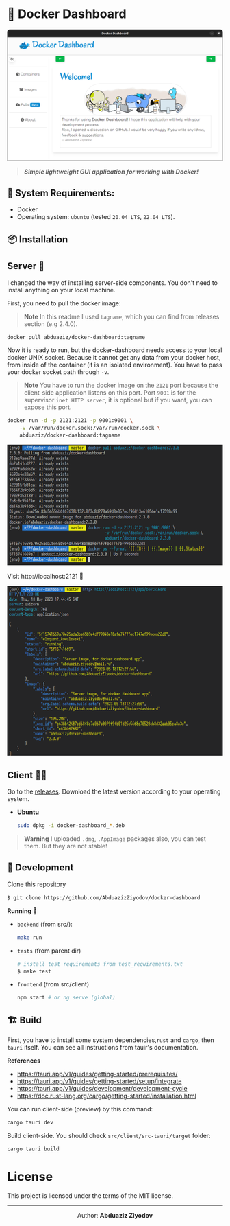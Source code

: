# 🐳 **Docker Dashboard**

![](./assets/docker-dashboard.png)

> **_Simple lightweight GUI application for working with Docker!_**

## **📄 System Requirements**:

- Docker
- Operating system: `ubuntu` (tested `20.04 LTS`, `22.04 LTS`).

## **📦 Installation**

## **Server** 🚀

I changed the way of installing server-side components. You don't need to install anything on your local machine.

First, you need to pull the docker image:

> **Note**
> In this readme I used `tagname`, which you can find from releases section (e.g 2.4.0).

```sh
docker pull abduaziz/docker-dashboard:tagname
```

Now it is ready to run, but the docker-dashboard needs access to your local docker UNIX socket. Because it cannot get any data from your docker host, from inside of the container (it is an isolated environment). You have to pass your docker socket path through `-v`.

> **Note**
> You have to run the docker image on the `2121` port because the client-side application listens on this port. Port `9001` is for the supervisor `inet HTTP server`, it is optional but if you want, you can expose this port.

```sh
docker run -d -p 2121:2121 -p 9001:9001 \
    -v /var/run/docker.sock:/var/run/docker.sock \
    abduaziz/docker-dashboard:tagname
```

![](./assets/docker-pull-run.png)

Visit http://localhost:2121 🎉

![](./assets/http-req-api.png)

## **Client** 👨‍🦰

Go to the [releases](https://github.com/AbduazizZiyodov/docker-dashboard/releases). Download the latest version according to your operating system.

- **Ubuntu**
  ```sh
  sudo dpkg -i docker-dashboard_*.deb
  ```

> **Warning**
> I uploaded `.dmg`, `.AppImage` packages also, you can test them. But they are not stable!

## **🔧 Development**

Clone this repository

```sh
$ git clone https://github.com/AbduazizZiyodov/docker-dashboard
```

**Running 🚀**

- `backend` (from src/):
  ```sh
  make run
  ```
- `tests` (from parent dir)
  ```sh
  # install test requirements from test_requirements.txt
  $ make test
  ```
- `frontend` (from src/client)
  ```sh
  npm start # or ng serve (global)
  ```

## **🏗️ Build**

First, you have to install some system dependencies,`rust` and `cargo`, then `tauri` itself. You can see all instructions from tauir's documentation.

**References**

- https://tauri.app/v1/guides/getting-started/prerequisites/
- https://tauri.app/v1/guides/getting-started/setup/integrate
- https://tauri.app/v1/guides/development/development-cycle
- https://doc.rust-lang.org/cargo/getting-started/installation.html

You can run client-side (preview) by this command:

```sh
cargo tauri dev
```

Build client-side. You should check `src/client/src-tauri/target` folder:

```sh
cargo tauri build
```

# **License**

This project is licensed under the terms of the MIT license.

<hr>

<p align='center'>
    Author: <strong>Abduaziz Ziyodov</strong> 
</p>
